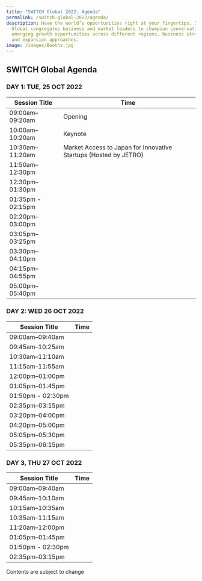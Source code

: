 ```yaml
---
title: "SWITCH Global 2022: Agenda"
permalink: /switch-global-2022/agenda/
description: Have the world’s opportunities right at your fingertips. SWITCH
  Global congregates business and market leaders to champion conversation on
  emerging growth opportunities across different regions, business strategies
  and expansion approaches.
image: /images/Booths.jpg
---
```

## SWITCH Global Agenda

### **DAY 1: TUE, 25 OCT 2022**

| Session Title | Time | 
| -------- | -------- |
| 09:00am–09:20am  | Opening  |
| 10:00am–10:20am  | Keynote |
| 10:30am–11:20am | Market Access to Japan for Innovative Startups (Hosted by JETRO) |
| 11:50am–12:30pm |    |
| 12:30pm–01:30pm |   |
| 01:35pm - 02:15pm |  |
| 02:20pm–03:00pm |    | 
| 03:05pm–03:25pm  |  |
| 03:30pm–04:10pm  |  |
| 04:15pm–04:55pm  |  |
| 05:00pm–05:40pm  |  |

### **DAY 2: WED 26 OCT 2022**

| Session Title | Time | 
| -------- | -------- |
| 09:00am–09:40am  |  |
| 09:45am–10:25am  |  |
| 10:30am–11:10am  |  |
| 11:15am–11:55am | |
| 12:00pm–01:00pm |   |
| 01:05pm–01:45pm |  |
| 01:50pm - 02:30pm | |
| 02:35pm–03:15pm |  | 
| 03:20pm–04:00pm  |  |
| 04:20pm–05:00pm  |  |
| 05:05pm–05:30pm  |  |
| 05:35pm–06:15pm  |  |

### **DAY 3, THU 27 OCT 2022**

| Session Title | Time | 
| -------- | -------- |
| 09:00am–09:40am  |  |
| 09:45am–10:10am  |  |
| 10:15am–10:35am  |  |
| 10:35am–11:15am |  |
| 11:20am–12:00pm |  |
| 01:05pm–01:45pm |  |
| 01:50pm - 02:30pm |  |
| 02:35pm–03:15pm |  | 



Contents are subject to change